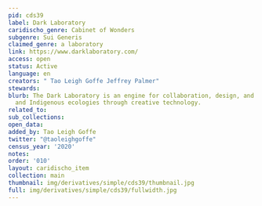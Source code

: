```yaml
---
pid: cds39
label: Dark Laboratory
caridischo_genre: Cabinet of Wonders
subgenre: Sui Generis
claimed_genre: a laboratory
link: https://www.darklaboratory.com/
access: open
status: Active
language: en
creators: " Tao Leigh Goffe Jeffrey Palmer"
stewards:
blurb: The Dark Laboratory is an engine for collaboration, design, and study of Black
  and Indigenous ecologies through creative technology.
related_to:
sub_collections:
open_data:
added_by: Tao Leigh Goffe
twitter: "@taoleighgoffe"
census_year: '2020'
notes:
order: '010'
layout: caridischo_item
collection: main
thumbnail: img/derivatives/simple/cds39/thumbnail.jpg
full: img/derivatives/simple/cds39/fullwidth.jpg
---
```

